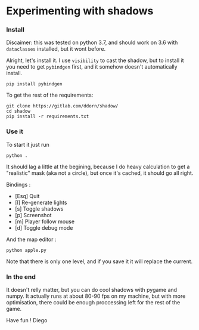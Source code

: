 # Experimenting with shadows

### Install

Discaimer: this was tested on python 3.7, and should work on 3.6 with `dataclasses` installed, but it wont before.

Alright, let's install it. I use `visibility` to cast the shadow, but to install it
you need to get `pybindgen` first, and it somehow doesn't automatically install.

	pip install pybindgen

To get the rest of the requirements:

	git clone https://gitlab.com/ddorn/shadow/
	cd shadow
	pip install -r requirements.txt

### Use it

To start it just run

	python .

It should lag a little at the begining, because I do heavy calculation to get a "realistic" mask
(aka not a circle), but once it's cached, it should go all right.

Bindings :
 - [Esq] Quit
 - [l]   Re-generate lights
 - [s]   Toggle shadows
 - [p]   Screenshot
 - [m]   Player follow mouse
 - [d]   Toggle debug mode


And the map editor :

	python apple.py

Note that there is only one level, and if you save it it will replace the current.


### In the end

It doesn't relly matter, but you can do cool shadows with pygame and numpy. It actually runs at about 80-90 fps
on my machine, but with more optimisation, there could be enough proccessing left for the rest of the game.

Have fun !
Diego

